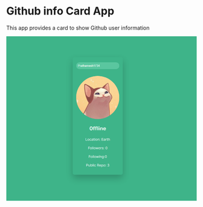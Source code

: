 # Github info Card App

This app provides a card to show Github user information

![Local Image](images/homepage.png)
